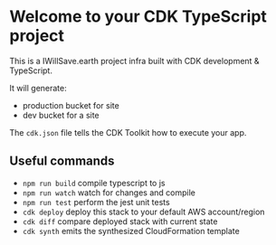 # Welcome to your CDK TypeScript project

This is a IWillSave.earth project infra built with CDK development & TypeScript.

It will generate:
 - production bucket for site
 - dev bucket for a site

The `cdk.json` file tells the CDK Toolkit how to execute your app.

## Useful commands

* `npm run build`   compile typescript to js
* `npm run watch`   watch for changes and compile
* `npm run test`    perform the jest unit tests
* `cdk deploy`      deploy this stack to your default AWS account/region
* `cdk diff`        compare deployed stack with current state
* `cdk synth`       emits the synthesized CloudFormation template
